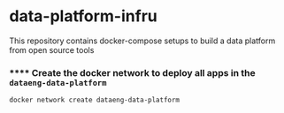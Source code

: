 # data-platform-infru
This repository contains docker-compose setups to build a data platform from open source tools




### **** Create the docker network to deploy all apps in the `dataeng-data-platform` 
```
docker network create dataeng-data-platform
```


